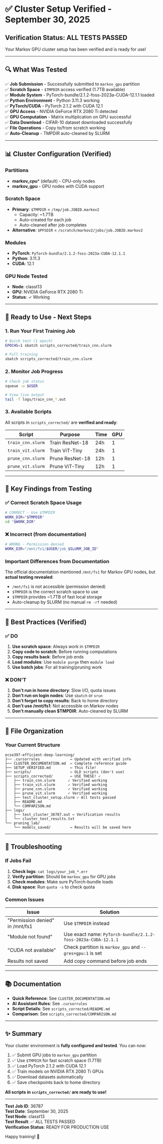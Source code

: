 # ✅ Cluster Setup Verified - September 30, 2025

## Verification Status: **ALL TESTS PASSED**

Your Markov GPU cluster setup has been verified and is ready for use!

---

## 🔍 What Was Tested

✅ **Job Submission** - Successfully submitted to `markov_gpu` partition  
✅ **Scratch Space** - `$TMPDIR` access verified (1.7TB available)  
✅ **Module System** - PyTorch-bundle/2.1.2-foss-2023a-CUDA-12.1.1 loaded  
✅ **Python Environment** - Python 3.11.3 working  
✅ **PyTorch/CUDA** - PyTorch 2.1.2 with CUDA 12.1  
✅ **GPU Access** - NVIDIA GeForce RTX 2080 Ti detected  
✅ **GPU Computation** - Matrix multiplication on GPU successful  
✅ **Data Download** - CIFAR-10 dataset downloaded successfully  
✅ **File Operations** - Copy to/from scratch working  
✅ **Auto-Cleanup** - TMPDIR auto-cleaned by SLURM  

---

## 📊 Cluster Configuration (Verified)

### Partitions
- **markov_cpu*** (default) - CPU-only nodes
- **markov_gpu** - GPU nodes with CUDA support

### Scratch Space
- **Primary**: `$TMPDIR` = `/tmp/job.JOBID.markov2`
  - Capacity: ~1.7TB
  - Auto-created for each job
  - Auto-cleaned after job completes
- **Alternative**: `$PFSDIR` = `/scratch/markov2/jobs/job.JOBID.markov2`

### Modules
- **PyTorch**: `PyTorch-bundle/2.1.2-foss-2023a-CUDA-12.1.1`
- **Python**: 3.11.3
- **CUDA**: 12.1

### GPU Node Tested
- **Node**: classt13
- **GPU**: NVIDIA GeForce RTX 2080 Ti
- **Status**: ✓ Working

---

## 🚀 Ready to Use - Next Steps

### 1. Run Your First Training Job

```bash
# Quick test (1 epoch)
EPOCHS=1 sbatch scripts_corrected/train_cnn.slurm

# Full training
sbatch scripts_corrected/train_cnn.slurm
```

### 2. Monitor Job Progress

```bash
# Check job status
squeue -u $USER

# View live output
tail -f logs/train_cnn_*.out
```

### 3. Available Scripts

All scripts in `scripts_corrected/` are **verified and ready**:

| Script | Purpose | Time | GPU |
|--------|---------|------|-----|
| `train_cnn.slurm` | Train ResNet-18 | 24h | 1 |
| `train_vit.slurm` | Train ViT-Tiny | 24h | 1 |
| `prune_cnn.slurm` | Prune ResNet-18 | 12h | 1 |
| `prune_vit.slurm` | Prune ViT-Tiny | 12h | 1 |

---

## 📝 Key Findings from Testing

### ✅ Correct Scratch Space Usage

```bash
# CORRECT - Use $TMPDIR
WORK_DIR="$TMPDIR"
cd "$WORK_DIR"
```

### ❌ Incorrect (from documentation)

```bash
# WRONG - Permission denied
WORK_DIR="/mnt/fs1/$USER/job_$SLURM_JOB_ID"
```

### Important Differences from Documentation

The official documentation mentioned `/mnt/fs1` for Markov GPU nodes, but **actual testing revealed**:
- `/mnt/fs1` is not accessible (permission denied)
- `$TMPDIR` is the correct scratch space to use
- `$TMPDIR` provides ~1.7TB of fast local storage
- Auto-cleanup by SLURM (no manual `rm -rf` needed)

---

## 🎯 Best Practices (Verified)

### ✅ DO

1. **Use scratch space**: Always work in `$TMPDIR`
2. **Copy code to scratch**: Before running computations
3. **Copy results back**: Before job ends
4. **Load modules**: Use `module purge` then `module load`
5. **Use batch jobs**: For all training/pruning work

### ❌ DON'T

1. **Don't run in home directory**: Slow I/O, quota issues
2. **Don't run on login nodes**: Use `sbatch` or `srun`
3. **Don't forget to copy results**: Back to home directory
4. **Don't use /mnt/fs1**: Not accessible on Markov nodes
5. **Don't manually clean $TMPDIR**: Auto-cleaned by SLURM

---

## 📁 File Organization

### Your Current Structure

```
ecse397-efficient-deep-learning/
├── .cursorrules              ← Updated with verified info
├── CLUSTER_DOCUMENTATION.md  ← Complete reference guide
├── SETUP_VERIFIED.md         ← This file!
├── scripts/                  ← OLD scripts (don't use)
├── scripts_corrected/        ← USE THESE! ✓
│   ├── train_cnn.slurm      ✓ Verified working
│   ├── train_vit.slurm      ✓ Verified working
│   ├── prune_cnn.slurm      ✓ Verified working
│   ├── prune_vit.slurm      ✓ Verified working
│   ├── test_cluster_setup.slurm ✓ All tests passed
│   ├── README.md
│   └── COMPARISON.md
├── logs/
│   ├── test_cluster_36787.out ← Verification results
│   └── cluster_test_results.txt
└── pruning_lab/
    └── models_saved/         ← Results will be saved here
```

---

## 🔧 Troubleshooting

### If Jobs Fail

1. **Check logs**: `cat logs/your_job_*.err`
2. **Verify partition**: Should be `markov_gpu` for GPU jobs
3. **Check modules**: Make sure PyTorch-bundle loads
4. **Disk space**: Run `quota -s` to check quota

### Common Issues

| Issue | Solution |
|-------|----------|
| "Permission denied" in /mnt/fs1 | Use `$TMPDIR` instead |
| "Module not found" | Use exact name: `PyTorch-bundle/2.1.2-foss-2023a-CUDA-12.1.1` |
| "CUDA not available" | Check partition is `markov_gpu` and `--gres=gpu:1` is set |
| Results not saved | Add copy command before job ends |

---

## 📚 Documentation

- **Quick Reference**: See `CLUSTER_DOCUMENTATION.md`
- **AI Assistant Rules**: See `.cursorrules`
- **Script Details**: See `scripts_corrected/README.md`
- **Comparison**: See `scripts_corrected/COMPARISON.md`

---

## ✨ Summary

Your cluster environment is **fully configured and tested**. You can now:

1. ✅ Submit GPU jobs to `markov_gpu` partition
2. ✅ Use `$TMPDIR` for fast scratch space (1.7TB)
3. ✅ Load PyTorch 2.1.2 with CUDA 12.1
4. ✅ Train models on NVIDIA RTX 2080 Ti GPUs
5. ✅ Download datasets automatically
6. ✅ Save checkpoints back to home directory

**All scripts in `scripts_corrected/` are ready to use!**

---

**Test Job ID**: 36787  
**Test Date**: September 30, 2025  
**Test Node**: classt13  
**Test Result**: ✅ ALL TESTS PASSED  
**Verification Status**: READY FOR PRODUCTION USE  

Happy training! 🚀
